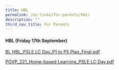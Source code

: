 ```yaml
---
title: HBL
permalink: /ez-links/for-parents/hbl/
description: ""
third_nav_title: For Parents
---
```

#### HBL (Friday 17th September)

[BL HBL_PSLE LC Day_P1 to P5 Plan_Final.pdf](/files/BL%20%20HBL_PSLE%20LC%20Day_P1%20to%20P5%20Plan_Final.pdf)

[PGVP_221_Home-based Learning_PSLE LC Day.pdf](/files/PGVP_221_Home-based%20Learning_PSLE%20LC%20Day.pdf)